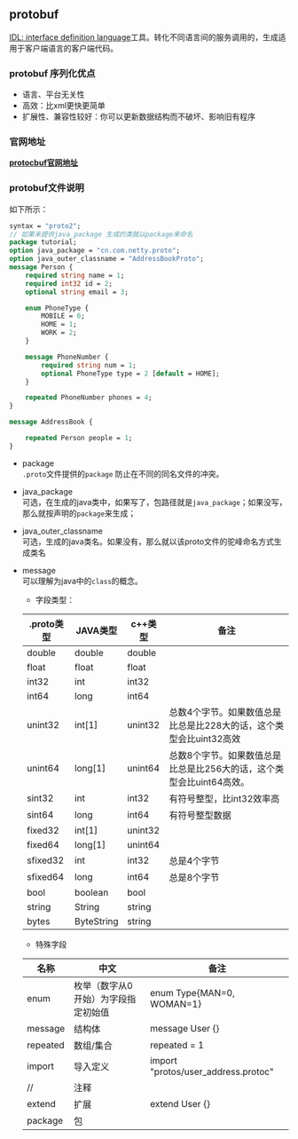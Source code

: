 ## protobuf
[IDL: interface definition language]()工具。转化不同语言间的服务调用的，生成适用于客户端语言的客户端代码。
### protobuf 序列化优点
* 语言、平台无关性
* 高效：比xml更快更简单
* 扩展性、兼容性较好：你可以更新数据结构而不破坏、影响旧有程序
### 官网地址
[**protocbuf官网地址**](https://developers.google.cn/protocol-buffers/docs/javatutorial?hl=zh_cn)
### protobuf文件说明
如下所示：<br/>
```proto
syntax = "proto2";
// 如果未提供java_package 生成的类就以package来命名
package tutorial;
option java_package = "cn.com.netty.proto";
option java_outer_classname = "AddressBookProto";
message Person {
    required string name = 1;
    required int32 id = 2;
    optional string email = 3;

    enum PhoneType {
        MOBILE = 0;
        HOME = 1;
        WORK = 2;
    }

    message PhoneNumber {
        required string num = 1;
        optional PhoneType type = 2 [default = HOME];
    }

    repeated PhoneNumber phones = 4;
}

message AddressBook {

    repeated Person people = 1;
}
```
* package <br/>
    `.proto`文件提供的`package` 防止在不同的同名文件的冲突。
* java_package <br/>
    可选，在生成的java类中，如果写了，包路径就是`java_package`；如果没写，那么就按声明的`package`来生成；
* java_outer_classname <br/>
    可选，生成的java类名。如果没有，那么就以该proto文件的驼峰命名方式生成类名
* message <br/>
    可以理解为java中的`class`的概念。
    * 字段类型：<br/>
    
    |  .proto类型    |   JAVA类型   |  c++类型   | 备注|
    | ---- | ---- | ---- | ---- |
    | double | double | double | |
    | float | float | float | |
    | int32 | int | int32| |
    | int64 | long | int64 | |
    | unint32 | int[1] | unint32 | 总数4个字节。如果数值总是比总是比228大的话，这个类型会比uint32高效|
    | unint64 | long[1] | unint64 | 总数8个字节。如果数值总是比总是比256大的话，这个类型会比uint64高效。| 
    | sint32 | int | int32 | 有符号整型，比int32效率高 |
    |sint64 | long | int64 | 有符号整型数据 |
    | fixed32 | int[1] | unint32| |
    | fixed64 | long[1] | unint64| |
    | sfixed32 | int | int32 | 总是4个字节 |
    | sfixed64 | long | int64 | 总是8个字节 |
    | bool | boolean | bool | |
    | string | String | string| |
    | bytes | ByteString | string | |

    * 特殊字段 <br/>
    
    | 名称 | 中文 | 备注 |
    | ---- | ---- | ---- |
    | enum | 枚举（数字从0开始）为字段指定初始值 | enum Type{MAN=0, WOMAN=1} |
    | message | 结构体 | message User {} |
    | repeated | 数组/集合 | repeated = 1|
    | import | 导入定义 | import "protos/user_address.protoc" |
    | // | 注释 | |
    | extend | 扩展 | extend User {} |
    | package | 包 | |
    
         
 

    